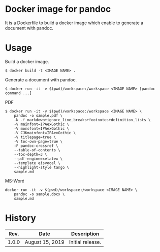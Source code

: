 # Docker image for pandoc

It is a Dockerfile to build a docker image which enable to generate a document with pandoc.

# Usage

Build a docker image.

```
$ docker build -t <IMAGE NAME> .
```

Generate a document with pandoc.
```
$ docker run -it -v $(pwd)/workspace:/workspace <IMAGE NAME> [pandoc command ...]
```

PDF
```
$ docker run -it -v $(pwd)/workspace:/workspace <IMAGE NAME> \
    pandoc -o sample.pdf \
	-N -f markdown+ignore_line_breaks+footnotes+definition_lists \
	-V mainfont=IPAexGothic \
	-V monofont=IPAexGothic \
	-V CJKmainfont=IPAexGothic \
	-V titlepage=true \
	-V toc-own-page=true \
	-F pandoc-crossref \
	--table-of-contents \
	--toc-depth=3 \
	--pdf-engine=xelatex \
	--template eisvogel \
	--highlight-style tango \
	sample.md
```

MS-Word
```
docker run -it -v $(pwd)/workspace:/workspace <IMAGE NAME> \
    pandoc -o sample.docx \
    sample.md
```

# History

| Rev. | Date | Description |
| ---- | ---- | ----------- |
| 1.0.0 | August 15, 2019 | Initial release. |
